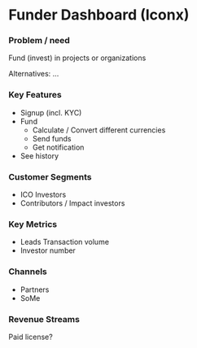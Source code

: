 # Funder Dashboard \(Iconx\)

### Problem / need

Fund \(invest\) in projects or organizations

Alternatives: ...

### Key Features

* Signup \(incl. KYC\)
* Fund
  * Calculate / Convert different currencies
  * Send funds
  * Get notification
* See history

### Customer Segments

* ICO Investors
* Contributors / Impact investors 

### Key Metrics

* Leads Transaction volume
* Investor number

### Channels

* Partners
* SoMe 

### Revenue Streams

Paid license?

